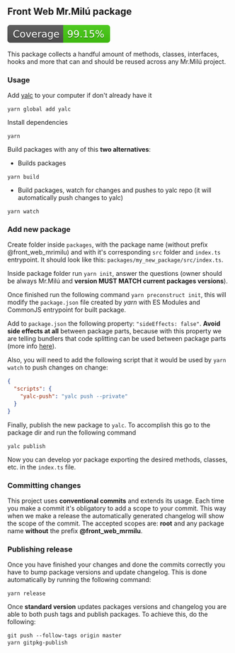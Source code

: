 ## Front Web Mr.Milú package

![](./coverage/badge.svg)

This package collects a handful amount of methods, classes, interfaces, hooks and more that can and should be reused
across any Mr.Milú project.

### Usage

Add [yalc](https://github.com/wclr/yalc) to your computer if don't already have it

```shell
yarn global add yalc
```

Install dependencies

```shell
yarn
```

Build packages with any of this **two alternatives**:

- Builds packages

```shell
yarn build
```

- Build packages, watch for changes and pushes to yalc repo
  (it will automatically push changes to yalc)

```shell
yarn watch
```

### Add new package

Create folder inside `packages`, with the package name (without prefix @front_web_mrimilu) and with it's corresponding `src` folder and `index.ts`
entrypoint. It should look like this: `packages/my_new_package/src/index.ts`.

Inside package folder run `yarn init`, answer the questions (owner should be always Mr.Milú and **version
MUST MATCH current packages versions**).

Once finished run the following command `yarn preconstruct init`, this will modify
the `package.json` file created by _yarn_ with ES Modules and CommonJS entrypoint for built package.

Add to `package.json` the following property: `"sideEffects: false"`. **Avoid side effects at
all** between package parts, because with this property we are telling bundlers that code splitting
can be used between package parts (more info [here](https://stackoverflow.com/a/49203452/3416714)).

Also, you will need to add the following script that it would be used by `yarn watch`
to push changes on change:

```json
{
  "scripts": {
    "yalc-push": "yalc push --private"
  }
}
```

Finally, publish the new package to `yalc`. To accomplish this go to the package dir and run
the following command

```shell
yalc publish
```

Now you can develop yor package exporting the desired methods, classes, etc. in the `index.ts` file.

### Committing changes

This project uses **conventional commits** and extends its usage. Each time you make a commit
it's obligatory to add a scope to your commit. This way when we make a release the automatically
generated changelog will show the scope of the commit. The accepted scopes
are: **root** and any package name **without** the prefix **@front_web_mrmilu**.

### Publishing release

Once you have finished your changes and done the commits correctly you
have to bump package versions and update changelog. This is done automatically
by running the following command:

```shell
yarn release
```

Once **standard version** updates packages versions and changelog you are able to both
push tags and publish packages. To achieve this, do the following:

```shell
git push --follow-tags origin master
yarn gitpkg-publish
```
